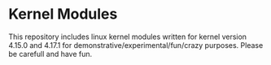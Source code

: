 # Kernel Modules

This repository includes linux kernel modules written for kernel version 4.15.0 and 4.17.1 for demonstrative/experimental/fun/crazy purposes.
Please be carefull and have fun.



